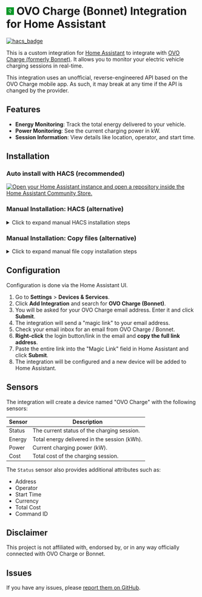 # <img src="custom_components/ovo_charge/logo.png" width="20" alt="OVO Charge Logo"> OVO Charge (Bonnet) Integration for Home Assistant

[![hacs_badge](https://img.shields.io/badge/HACS-Default-orange.svg)](https://github.com/hacs/integration)

This is a custom integration for [Home Assistant](https://www.home-assistant.io/) to integrate with [OVO Charge (formerly Bonnet)](https://www.ovoenergy.com/electric-cars/charge-anywhere). It allows you to monitor your electric vehicle charging sessions in real-time.

This integration uses an unofficial, reverse-engineered API based on the OVO Charge mobile app. As such, it may break at any time if the API is changed by the provider.

## Features

- **Energy Monitoring**: Track the total energy delivered to your vehicle.
- **Power Monitoring**: See the current charging power in kW.
- **Session Information**: View details like location, operator, and start time.

## Installation

### Auto install with HACS (recommended)

[![Open your Home Assistant instance and open a repository inside the Home Assistant Community Store.](https://my.home-assistant.io/badges/hacs_repository.svg)](https://my.home-assistant.io/redirect/hacs_repository/?owner=cvl01&repository=ha-ovo-charge)

### Manual Installation: HACS (alternative)
<details>
<summary>Click to expand manual HACS installation steps</summary>

1.  Go to HACS -> Integrations.
2.  Click the three dots in the top right and select "Custom repositories".
3.  Add the URL to this repository (`https://github.com/cvl01/ha-ovo-charge`) as an "Integration" type.
4.  Click "ADD".
5.  The "OVO Charge (Bonnet)" integration will now be available to install. Click "INSTALL".
6.  Restart Home Assistant.
</details>

### Manual Installation: Copy files (alternative)
<details>
<summary>Click to expand manual file copy installation steps</summary>

1.  Copy the `custom_components/ovo_charge` directory to your Home Assistant `custom_components` directory.
2.  Restart Home Assistant.
</details>

## Configuration

Configuration is done via the Home Assistant UI.

1.  Go to **Settings** > **Devices & Services**.
2.  Click **Add Integration** and search for **OVO Charge (Bonnet)**.
3.  You will be asked for your OVO Charge email address. Enter it and click **Submit**.
4.  The integration will send a "magic link" to your email address.
5.  Check your email inbox for an email from OVO Charge / Bonnet.
6.  **Right-click** the login button/link in the email and **copy the full link address**.
7.  Paste the entire link into the "Magic Link" field in Home Assistant and click **Submit**.
8.  The integration will be configured and a new device will be added to Home Assistant.

## Sensors

The integration will create a device named "OVO Charge" with the following sensors:

| Sensor          | Description                                         |
| --------------- | --------------------------------------------------- |
| Status          | The current status of the charging session.         |
| Energy          | Total energy delivered in the session (kWh).        |
| Power           | Current charging power (kW).                        |
| Cost            | Total cost of the charging session.                 |

The `Status` sensor also provides additional attributes such as:
- Address
- Operator
- Start Time
- Currency
- Total Cost
- Command ID

## Disclaimer

This project is not affiliated with, endorsed by, or in any way officially connected with OVO Charge or Bonnet.

## Issues

If you have any issues, please [report them on GitHub](https://github.com/cvl01/ha-ovo-charge/issues). 
